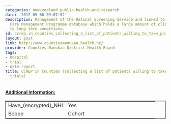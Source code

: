 ```yaml
---
categories: new-zealand public-health-and-research
date: '2017-05-08 09:07:52'
description: Management of the Retinal Screening Service and linked to our Chronic
  Care Management Programme database which holds a large amount of clinical data related
  to long term conditions.
id: ccrep_in_counties_collecting_a_list_of_patients_willing_to_take_part_in_clinical_trials
layout: post
link: http://www.countiesmanukau.health.nz/
provider: Counties Manukau District Health Board
tags:
- hospital
- trial
- nzte-report
title: CCREP in Counties (collecting a list of patients willing to take part in clinical
  trials)
---
```



 <h4> <u>Additional information:</u> </h4>
 <table style="border: 1px solid">
 <tr> <td width="40%">Have_(encrypted)_NHI</td> <td>Yes</td> </tr>
 <tr> <td width="40%">Scope</td> <td>Cohort</td> </tr>
 </table>